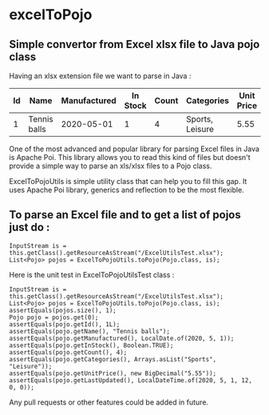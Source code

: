 # excelToPojo

## Simple convertor from Excel xlsx file to Java pojo class

Having an xlsx extension file we want to parse in Java :

| Id | Name | Manufactured | In Stock | Count | Categories | Unit Price | Last Updated |
| --- | --- | --- | --- | --- | --- | --- | --- |
| 1 | Tennis balls | 2020-05-01 | 1 | 4 | Sports, Leisure | 5.55 | 2020-05-01T12:00:00 |

One of the most advanced and popular library for parsing Excel files in Java is Apache Poi.
This library allows you to read this kind of files but doesn't provide a simple way to parse an xls/xlsx files to a Pojo class.

ExcelToPojoUtils is simple utility class that can help you to fill this gap.
It uses Apache Poi library, generics and reflection to be the most flexible.

## To parse an Excel file and to get a list of pojos just do :

```
InputStream is = this.getClass().getResourceAsStream("/ExcelUtilsTest.xlsx");
List<Pojo> pojos = ExcelToPojoUtils.toPojo(Pojo.class, is);
```

Here is the unit test in ExcelToPojoUtilsTest class : 

```
InputStream is = this.getClass().getResourceAsStream("/ExcelUtilsTest.xlsx");
List<Pojo> pojos = ExcelToPojoUtils.toPojo(Pojo.class, is);
assertEquals(pojos.size(), 1);
Pojo pojo = pojos.get(0);
assertEquals(pojo.getId(), 1L);
assertEquals(pojo.getName(), "Tennis balls");
assertEquals(pojo.getManufactured(), LocalDate.of(2020, 5, 1));
assertEquals(pojo.getInStock(), Boolean.TRUE);
assertEquals(pojo.getCount(), 4);
assertEquals(pojo.getCategories(), Arrays.asList("Sports", "Leisure"));
assertEquals(pojo.getUnitPrice(), new BigDecimal("5.55"));
assertEquals(pojo.getLastUpdated(), LocalDateTime.of(2020, 5, 1, 12, 0, 0));
```

Any pull requests or other features could be added in future.


